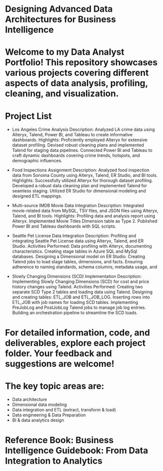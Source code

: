 # Designing Advanced Data Architectures for Business Intelligence

# Welcome to my Data Analyst Portfolio! This repository showcases various projects covering different aspects of data analysis, profiling, cleaning, and visualization.

# Project List
 - Los Angeles Crime Analysis
Description: Analyzed LA crime data using Alteryx, Talend, Power BI, and Tableau to create informative dashboards.
Highlights:
Proficiently employed Alteryx for extensive dataset profiling.
Devised robust cleaning plans and implemented Talend for staging data pipelines.
Connected Power BI and Tableau to craft dynamic dashboards covering crime trends, hotspots, and demographic influences.

- Food Inspections Assignment
Description: Analyzed food inspection data from Sonoma County using Alteryx, Talend, ER Studio, and BI tools.
Highlights:
Successfully utilized Alteryx for thorough dataset profiling.
Developed a robust data cleaning plan and implemented Talend for seamless staging.
Utilized ER Studio for dimensional modeling and designed ETL mappings.

- Multi-source IMDB Movie Data Integration
Description: Integrated movie-related data from MySQL, TSV files, and JSON files using Alteryx, Talend, and BI tools.
Highlights:
Profiling data and analysis report using Alteryx.
Implemented Movie Titles Dimension table as Type 2.
Published Power BI and Tableau dashboards with SQL scripts.

- Seattle Pet License Data Integration
Description: Profiling and integrating Seattle Pet License data using Alteryx, Talend, and ER Studio.
Activities Performed:
Data profiling with Alteryx, documenting characteristics.
Creating stage tables in Azure SQL and MySql databases.
Designing a Dimensional model on ER Studio.
Creating Talend jobs to load stage tables, dimensions, and facts.
Ensuring adherence to naming standards, schema columns, metadata usage, and 

- Slowly Changing Dimensions (SCD) Implementation
Description: Implementing Slowly Changing Dimensions (SCD) for cost and price history changes using Talend.
Activities Performed:
Creating two separate SCD Type 2 tables and loading data using Talend.
Designing and creating tables: ETL_JOB and ETL_JOB_LOG.
Inserting rows into ETL_JOB with job names for loading SCD tables.
Implementing PreJobLog and PostJobLog Talend jobs to manage job log entries.
Building an orchestration pipeline to streamline the SCD loads.

 # For detailed information, code, and deliverables, explore each project folder. Your feedback and suggestions are welcome!

 # The key topic areas are:
- Data architecture
- Dimensional data modeling
- Data integration and ETL (extract, transform & load)
- Data engineering & Data Preparation
- BI & data analytics design

 # Reference Book: Business Intelligence Guidebook: From Data Integration to Analytics
